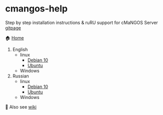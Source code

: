 # cmangos-help
Step by step installation instructions & ruRU support for cMaNGOS Server [gitpage](https://github.com/cmangos)

:house: [Home](https://biosfree.github.io/cmangos-help/)
1. English
	* linux
		* [Debian 10](/debian/cmangos-classic-install.md)
		* [Ubuntu](/ubuntu/cmangos-classic-install.md)
	* Windows
2. Russian
	* linux
		* [Debian 10](/debian/cmangos-classic-install.md)
		* [Ubuntu](/ubuntu/cmangos-classic-install.md)
	* Windows

:book: Also see [wiki](https://github.com/biosfree/cmangos-help/wiki)
